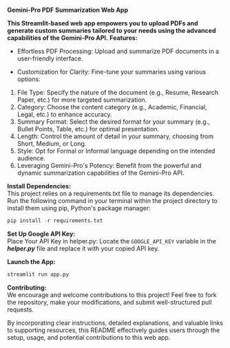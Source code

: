 **Gemini-Pro PDF Summarization Web App**

**This Streamlit-based web app empowers you to upload PDFs and generate custom summaries tailored to your needs using the advanced capabilities of the Gemini-Pro API.**
**Features:**

- Effortless PDF Processing: Upload and summarize PDF documents in a user-friendly interface.

- Customization for Clarity: Fine-tune your summaries using various options:

1. File Type: Specify the nature of the document (e.g., Resume, Research Paper, etc.) for more targeted summarization.
2. Category: Choose the content category (e.g., Academic, Financial, Legal, etc.) to enhance accuracy.
3. Summary Format: Select the desired format for your summary (e.g., Bullet Points, Table, etc.) for optimal presentation.
4. Length: Control the amount of detail in your summary, choosing from Short, Medium, or Long.
5. Style: Opt for Formal or Informal language depending on the intended audience.
6. Leveraging Gemini-Pro's Potency: Benefit from the powerful and dynamic summarization capabilities of the Gemini-Pro API.
 
**Install Dependencies:** <br>
This project relies on a requirements.txt file to manage its dependencies. Run the following command in your terminal within the project directory to install them using pip, Python's package manager:

```python
pip install -r requirements.txt
```

**Set Up Google API Key:** <br>
Place Your API Key in helper.py: Locate the ```GOOGLE_API_KEY``` variable in the **_helper.py_** file and replace it with your copied API key.

**Launch the App:**

```python
streamlit run app.py
```

**Contributing:** <br>
We encourage and welcome contributions to this project! Feel free to fork the repository, make your modifications, and submit well-structured pull requests.

By incorporating clear instructions, detailed explanations, and valuable links to supporting resources, this README effectively guides users through the setup, usage, and potential contributions to this web app.



